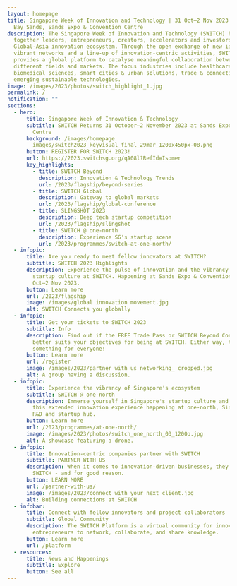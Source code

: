 ```yaml
---
layout: homepage
title: Singapore Week of Innovation and Technology | 31 Oct–2 Nov 2023 | Marina
  Bay Sands, Sands Expo & Convention Centre
description: The Singapore Week of Innovation and Technology (SWITCH) brings
  together leaders, entrepreneurs, creators, accelerators and investors from the
  Global-Asia innovation ecosystem. Through the open exchange of new ideas,
  vibrant networks and a line-up of innovation-centric activities, SWITCH
  provides a global platform to catalyse meaningful collaboration between
  different fields and markets. The focus industries include healthcare &
  biomedical sciences, smart cities & urban solutions, trade & connectivity, and
  emerging sustainable technologies.
image: /images/2023/photos/switch_highlight_1.jpg
permalink: /
notification: ""
sections:
  - hero:
      title: Singapore Week of Innovation & Technology
      subtitle: SWITCH Returns 31 October–2 November 2023 at Sands Expo & Convention
        Centre
      background: /images/homepage
        images/switch2023_keyvisual_final_29mar_1200x450px-08.png
      button: REGISTER FOR SWITCH 2023!
      url: https://2023.switchsg.org/qA08l?RefId=Isomer
      key_highlights:
        - title: SWITCH Beyond
          description: Innovation & Technology Trends
          url: /2023/flagship/beyond-series
        - title: SWITCH Global
          description: Gateway to global markets
          url: /2023/flagship/global-conference
        - title: SLINGSHOT 2023
          description: Deep tech startup competition
          url: /2023/flagship/slingshot
        - title: SWITCH @ one-north
          description: Experience SG's startup scene
          url: /2023/programmes/switch-at-one-north/
  - infopic:
      title: Are you ready to meet fellow innovators at SWITCH?
      subtitle: SWITCH 2023 Highlights
      description: Experience the pulse of innovation and the vibrancy of global
        startup culture at SWITCH. Happening at Sands Expo & Convention from 31
        Oct–2 Nov 2023.
      button: Learn more
      url: /2023/flagship
      image: /images/global innovation movement.jpg
      alt: SWITCH Connects you globally
  - infopic:
      title: Get your tickets to SWITCH 2023
      subtitle: Info
      description: Find out if the FREE Trade Pass or SWITCH Beyond Conference Pass
        better suits your objectives for being at SWITCH. Either way, there's
        something for everyone!
      button: Learn more
      url: /register
      image: /images/2023/partner with us networking_ cropped.jpg
      alt: A group having a discussion.
  - infopic:
      title: Experience the vibrancy of Singapore's ecosystem
      subtitle: SWITCH @ one-north
      description: Immerse yourself in Singapore's startup culture and community at
        this extended innovation experience happening at one-north, Singapore's
        R&D and startup hub.
      button: Learn more
      url: /2023/programmes/at-one-north/
      image: /images/2023/photos/switch_one_north_03_1200p.jpg
      alt: A showcase featuring a drone.
  - infopic:
      title: Innovation-centric companies partner with SWITCH
      subtitle: PARTNER WITH US
      description: When it comes to innovation-driven businesses, they partner with
        SWITCH - and for good reason.
      button: LEARN MORE
      url: /partner-with-us/
      image: /images/2023/connect with your next client.jpg
      alt: Building connections at SWITCH
  - infobar:
      title: Connect with fellow innovators and project collaborators
      subtitle: Global Community
      description: The SWITCH Platform is a virtual community for innovators and
        entrepreneurs to network, collaborate, and share knowledge.
      button: Learn more
      url: /platform
  - resources:
      title: News and Happenings
      subtitle: Explore
      button: See all
---
```


